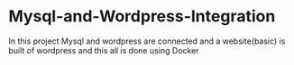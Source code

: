 # Mysql-and-Wordpress-Integration
In this project Mysql and wordpress are connected and a website(basic) is built  of wordpress and this all is done using Docker 
